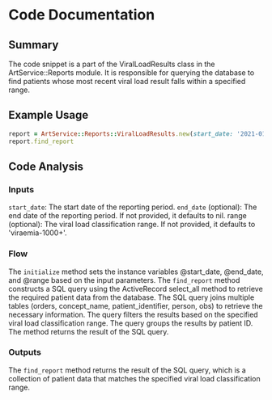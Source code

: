 # Code Documentation

## Summary
The code snippet is a part of the ViralLoadResults class in the ArtService::Reports module. It is responsible for querying the database to find patients whose most recent viral load result falls within a specified range.

## Example Usage
```ruby
report = ArtService::Reports::ViralLoadResults.new(start_date: '2021-01-01', range: 'suppressed')
report.find_report
```

## Code Analysis
### Inputs
```start_date```: The start date of the reporting period.
```end_date``` (optional): The end date of the reporting period. If not provided, it defaults to nil.
range (optional): The viral load classification range. If not provided, it defaults to 'viraemia-1000+'.

### Flow
The ```initialize``` method sets the instance variables @start_date, @end_date, and @range based on the input parameters.
The ```find_report``` method constructs a SQL query using the ActiveRecord select_all method to retrieve the required patient data from the database.
The SQL query joins multiple tables (orders, concept_name, patient_identifier, person, obs) to retrieve the necessary information.
The query filters the results based on the specified viral load classification range.
The query groups the results by patient ID.
The method returns the result of the SQL query.

### Outputs
The ```find_report``` method returns the result of the SQL query, which is a collection of patient data that matches the specified viral load classification range.